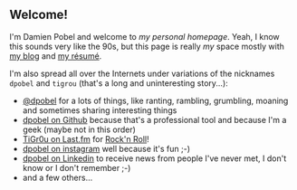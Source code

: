 ## Welcome!

I'm Damien Pobel and welcome to *my personal homepage*. Yeah, I know this sounds
very like the 90s, but this page is really *my* space mostly with [my
blog](/posts/) and [my résumé](/page/cv/).

I'm also spread all over the Internets under variations of the  nicknames
`dpobel` and `tigrou` (that's a long and uninteresting story...):

* [@dpobel](https://twitter.com/dpobel) for a lots of things, like ranting,
  rambling, grumbling, moaning and sometimes sharing interesting things
* [dpobel on Github](https://github.com/dpobel/) because that's a professional
  tool and because I'm a geek (maybe not in this order)
* [TiGr0u on Last.fm](http://www.last.fm/user/TiGr0u) for [Rock'n
  Roll](/tag/rock/)!
* [dpobel on instagram](https://www.instagram.com/dpobel/) well because it's fun
  ;-)
* [dpobel on Linkedin](http://fr.linkedin.com/in/dpobel) to receive news from
  people I've never met, I don't know or I don't remember ;-)
* and a few others…
<!--stackedit_data:
eyJoaXN0b3J5IjpbLTM5MTQyMzM5M119
-->